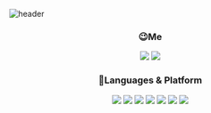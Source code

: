 ![header](https://capsule-render.vercel.app/api?type=waving&color=gradient&height=300&section=header&text=Geun's&fontSize=70)

<div align=center>

### :wink:Me
<a href="https://github.com/geun25" target="_blank"><img src="https://img.shields.io/badge/Github-181717?style=flat-square&logo=github&logoColor=white"/></a>
<a href="mailto:www.rlaehrms7@gmail.com" target="_blank"><img src="https://img.shields.io/badge/rlaehrms7@gmail.com-EA4335?style=flat-square&logo=gmail&logoColor=white"/></a>

### :muscle:Languages & Platform

<img src="https://img.shields.io/badge/C-A8B9CC?style=flat-square&logo=c&logoColor=white"/></a>
<img src="https://img.shields.io/badge/C++-00599C120?style=flat-square&logo=cplusplus&logoColor=white"/></a>
<img src="https://img.shields.io/badge/CSharp-239120?style=flat-square&logo=csharp&logoColor=white"/></a>
<img src="https://img.shields.io/badge/MSSQL-CC2927?style=flat-square&logo=Microsoft SQL Server&logoColor=white"/></a>
<img src="https://img.shields.io/badge/Visual Studio-5C2D91?style=flat-square&logo=visual studio&logoColor=white"/></a>
<img src="https://img.shields.io/badge/VSCode-007ACC?style=flat-square&logo=visual studio code&logoColor=white"/></a>
<img src="https://img.shields.io/badge/.NET-512BD4?style=flat-square&logo=&logoColor=white"/></a>


</dev>
